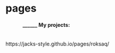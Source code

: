 # pages

<h4>&nbsp;&nbsp;&nbsp;&nbsp;&nbsp;&nbsp;&nbsp;&nbsp;&nbsp;&nbsp;&nbsp;&nbsp;&nbsp;&nbsp;______ My projects:</h4> <br/>
  https://jacks-style.github.io/pages/roksaq/ 
